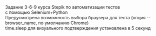 Задание 3-6-9 курса Stepik по автоматизации тестов  
с помощью Selenium+Python  
Предусмотрена возможность выбора браузера для теста (опция --browser_name, по умолчанию Chrome)  
time.sleep для визуального подтверждения установлена в 5 секунд 

